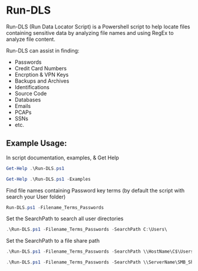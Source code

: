 Run-DLS
=======
Run-DLS (Run Data Locator Script) is a Powershell script to help locate files containing sensitive data by analyzing file names and using RegEx to analyze file content. 

Run-DLS can assist in finding: 
  * Passwords
  * Credit Card Numbers
  * Encrption & VPN Keys
  * Backups and Archives
  * Identifications
  * Source Code 
  * Databases
  * Emails
  * PCAPs
  * SSNs
  * etc.

## Example Usage: 
In script documentation, examples, & Get Help 
```Powershell
Get-Help .\Run-DLS.ps1
```
```Powershell
Get-Help .\Run-DLS.ps1 -Examples
```

Find file names containing Password key terms (by default the script with search your User folder) 
```Powershell
Run-DLS.ps1 -Filename_Terms_Passwords
```

Set the SearchPath to search all user directories 
```Powershell
.\Run-DLS.ps1 -Filename_Terms_Passwords -SearchPath C:\Users\
```

Set the SearchPath to a file share path 
```Powershell
.\Run-DLS.ps1 -Filename_Terms_Passwords -SearchPath \\HostName\C$\Users\
```
```Powershell
.\Run-DLS.ps1 -Filename_Terms_Passwords -SearchPath \\ServerName\SMB_Share\Path\
```
